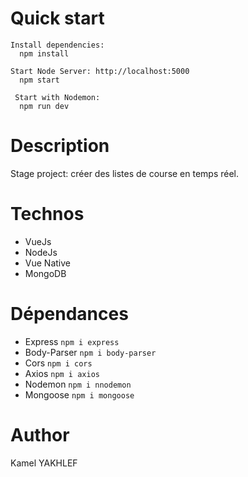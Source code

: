 # Quick start

```
Install dependencies:
  npm install

Start Node Server: http://localhost:5000
  npm start

 Start with Nodemon:
  npm run dev
```

# Description

Stage project: créer des listes de course en temps réel.

# Technos

- VueJs
- NodeJs
- Vue Native
- MongoDB

# Dépendances

- Express `npm i express`
- Body-Parser `npm i body-parser`
- Cors `npm i cors`
- Axios `npm i axios`
- Nodemon `npm i nnodemon`
- Mongoose `npm i mongoose`

# Author

Kamel YAKHLEF
